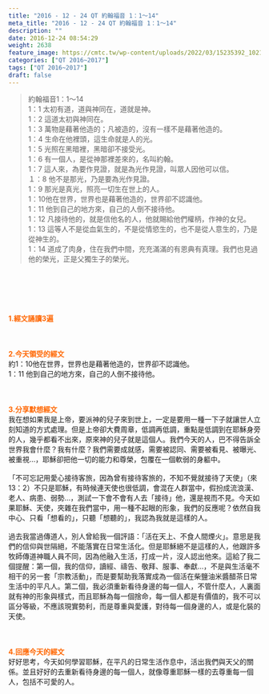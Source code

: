 ```yaml
---
title: "2016 - 12 - 24 QT 約翰福音 1：1～14"
meta_title: "2016 - 12 - 24 QT 約翰福音 1：1～14"
description: ""
date: 2016-12-24 08:54:29
weight: 2638
feature_image: https://cmtc.tw/wp-content/uploads/2022/03/15235392_10211799862337740_180693556567566654_o-1.webp
categories: ["QT 2016~2017"]
tags: ["QT 2016~2017"]
draft: false
---
```


<blockquote>約翰福音1：1～14<br />
1：1 太初有道，道與神同在，道就是神。<br />
1：2 這道太初與神同在。<br />
1：3 萬物是藉著他造的；凡被造的，沒有一樣不是藉著他造的。<br />
1：4 生命在他裡頭，這生命就是人的光。<br />
1：5 光照在黑暗裡，黑暗卻不接受光。<br />
1：6 有一個人，是從神那裡差來的，名叫約翰。<br />
1：7 這人來，為要作見證，就是為光作見證，叫眾人因他可以信。<br />
１：8 他不是那光，乃是要為光作見證。<br />
1：9 那光是真光，照亮一切生在世上的人。<br />
1：10他在世界，世界也是藉著他造的，世界卻不認識他。<br />
1：11 他到自己的地方來，自己的人倒不接待他。<br />
1：12 凡接待他的，就是信他名的人，他就賜給他們權柄，作神的女兒。<br />
1：13 這等人不是從血氣生的，不是從情慾生的，也不是從人意生的，乃是從神生的。<br />
1：14 道成了肉身，住在我們中間，充充滿滿的有恩典有真理。我們也見過他的榮光，正是父獨生子的榮光。</blockquote><br />
&nbsp;<br />
<br />
&nbsp;<br />
<br />
<span style="color: #ff6600;"><strong>1.</strong><strong>經文誦讀3遍</strong></span><br />
<br />
<span style="color: #ff6600;"><strong> </strong></span><br />
<br />
<span style="color: #ff6600;"><strong>2.</strong><strong>今天領受的經文<br />
</strong></span>約1：10他在世界，世界也是藉著他造的，世界卻不認識他。<br />
1：11 他到自己的地方來，自己的人倒不接待他。<br />
<br />
&nbsp;<br />
<br />
<span style="color: #ff6600;"><strong>3.</strong><strong>分享默想經文<br />
</strong></span>我在想如果我是上帝，要派神的兒子來到世上，一定是要用一種一下子就讓世人立刻知道的方式處理。但是上帝卻大費周章，低調再低調，重點是低調到在耶穌身旁的人，幾乎都看不出來，原來神的兒子就是這個人。我們今天的人，巴不得告訴全世界我會什麼？我有什麼？我們需要成就感，需要被認同、需要被看見、被曝光、被重視…，耶穌卻把他一切的能力和尊榮，包覆在一個軟弱的身軀中。<br />
<br />
「不可忘記用愛心接待客旅，因為曾有接待客旅的，不知不覺就接待了天使」（來13：2）不只是耶穌，有時候連天使也很低調，會混在人群當中，假扮成流浪漢、老人、病患、弱勢…，測試一下會不會有人去「接待」他，還是視而不見。今天如果耶穌、天使，夾雜在我們當中，用一種不起眼的形象，我們的反應呢？依然自我中心、只看「想看的」，只聽「想聽的」，我認為我就是這樣的人。<br />
<br />
過去我當過傳道人，別人曾給我一個評語：「活在天上、不食人間煙火」。意思是我們的信仰與世隔絕，不能落實在日常生活化。但是耶穌絕不是這樣的人，他跟許多牧師傳道神職人員不同，因為他融入生活，打成一片，沒人認出他來。這給了我二個提醒：第一個，我的信仰，讀經、禱告、敬拜、服事、奉獻…，不是與生活毫不相干的另一套「宗教活動」，而是要幫助我落實成為一個活在柴鹽油米醬醋茶日常生活中的平凡人。第二個，我必須重新看待身邊的每一個人，不管什麼人，人裏面就有神的形象與樣式，而且耶穌為每一個捨命，每一個人都是有價值的，我不可以區分等級，不應該現實勢利，而是尊重與愛護，對待每一個身邊的人，或是化裝的天使。<br />
<br />
&nbsp;<br />
<br />
<span style="color: #ff6600;"><strong>4.</strong><strong>回應今天的經文<br />
</strong></span>好好思考，今天如何學習耶穌，在平凡的日常生活作息中，活出我們與天父的關係。並且好好的去重新看待身邊的每一個人，就像尊重耶穌一樣的去尊重每一個人，包括不可愛的人。<br />
<br />
&nbsp;
        